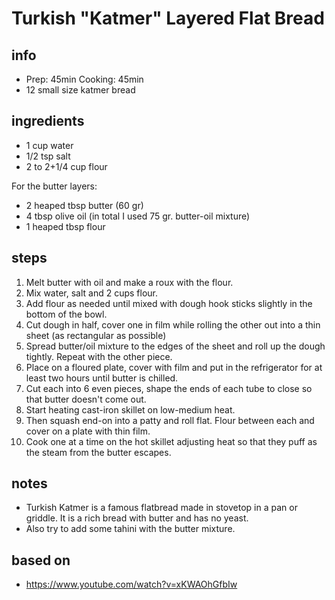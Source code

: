 # Turkish "Katmer" Layered Flat Bread 

## info  
* Prep: 45min Cooking: 45min 
* 12 small size katmer bread  

## ingredients
* 1 cup water
* 1/2 tsp salt
* 2 to 2+1/4 cup flour

For the butter layers:
* 2 heaped tbsp butter (60 gr)
* 4 tbsp olive oil (in total I used 75 gr. butter-oil mixture)
* 1 heaped tbsp flour

## steps  
1. Melt butter with oil and make a roux with the flour.
2. Mix water, salt and 2 cups flour.
3. Add flour as needed until mixed with dough hook sticks slightly in the bottom of the bowl.
4. Cut dough in half, cover one in film while rolling the other out into a thin sheet (as rectangular as possible)
5. Spread butter/oil mixture to the edges of the sheet and roll up the dough tightly. Repeat with the other piece.
6. Place on a floured plate, cover with film and put in the refrigerator for at least two hours until butter is chilled.
7. Cut each into 6 even pieces, shape the ends of each tube to close so that butter doesn't come out. 
8. Start heating cast-iron skillet on low-medium heat.
9. Then squash end-on into a patty and roll flat. Flour between each and cover on a plate with thin film.
10. Cook one at a time on the hot skillet adjusting heat so that they puff as the steam from the butter escapes.

## notes  
* Turkish Katmer is a famous flatbread made in stovetop in a pan or griddle. It is a rich bread with butter and has no yeast.
* Also try to add some tahini with the butter mixture.

## based on  
* https://www.youtube.com/watch?v=xKWAOhGfbIw

